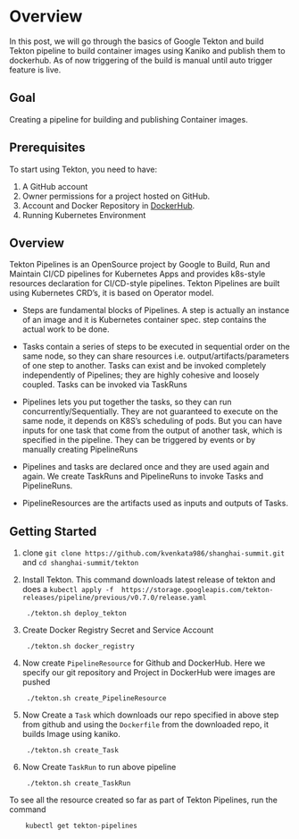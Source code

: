# Overview

In this post, we will go through the basics of Google Tekton and build Tekton pipeline to build container images using Kaniko and publish them to dockerhub. As of now triggering of the build is manual until auto trigger feature is live.

## Goal

Creating a pipeline for building and publishing Container images.

## Prerequisites

To start using Tekton, you need to have:

1. A GitHub account
2. Owner permissions for a project hosted on GitHub.
3. Account and Docker Repository in [DockerHub](https://id.docker.com/login/?next=%2Fid%2Foauth%2Fauthorize%2F%3Fclient_id%3D43f17c5f-9ba4-4f13-853d-9d0074e349a7%26next%3Dhttps%253A%252F%252Fhub.docker.com%252F%26nonce%3DeyJhbGciOiJIUzI1NiIsInR5cCI6IkpXVCJ9.eyJhdWQiOiI0M2YxN2M1Zi05YmE0LTRmMTMtODUzZC05ZDAwNzRlMzQ5YTciLCJleHAiOjE1MzcxNDQzNjAsImlhdCI6MTUzNzE0NDA2MCwicmZwIjoidFpFbTdQN09jdWNJOHhhd04wQldldz09IiwidGFyZ2V0X2xpbmtfdXJpIjoiaHR0cHM6Ly9odWIuZG9ja2VyLmNvbS8ifQ.R5x-qEZ2ihnxVpWvYxLSbF40deBq7kGjiyU8jnX-0l4%26redirect_uri%3Dhttps%253A%252F%252Fhub.docker.com%252Fsso%252Fcallback%26response_type%3Dcode%26scope%3Dopenid%26state%3DeyJhbGciOiJIUzI1NiIsInR5cCI6IkpXVCJ9.eyJhdWQiOiI0M2YxN2M1Zi05YmE0LTRmMTMtODUzZC05ZDAwNzRlMzQ5YTciLCJleHAiOjE1MzcxNDQzNjAsImlhdCI6MTUzNzE0NDA2MCwicmZwIjoidFpFbTdQN09jdWNJOHhhd04wQldldz09IiwidGFyZ2V0X2xpbmtfdXJpIjoiaHR0cHM6Ly9odWIuZG9ja2VyLmNvbS8ifQ.R5x-qEZ2ihnxVpWvYxLSbF40deBq7kGjiyU8jnX-0l4 "DockerHub").
4. Running Kubernetes Environment

## Overview
Tekton Pipelines is an OpenSource project by Google to Build, Run and Maintain CI/CD pipelines for Kubernetes Apps and provides k8s-style resources declaration for CI/CD-style pipelines. Tekton Pipelines are built using Kubernetes CRD’s, it is based on Operator model.

- Steps are fundamental blocks of Pipelines. A step is actually an instance of an image and it is Kubernetes container spec. step contains the actual work to be done.

- Tasks contain a series of steps to be executed in sequential order on the same node, so they can share resources i.e. output/artifacts/parameters of one step to another. Tasks can exist and be invoked completely independently of Pipelines; they are highly cohesive and loosely coupled. Tasks can be invoked via TaskRuns

- Pipelines lets you put together the tasks, so they can run concurrently/Sequentially. They are not guaranteed to execute on the same node, it depends on K8S’s scheduling of pods. But you can have inputs for one task that come from the output of another task, which is specified in the pipeline. They can be triggered by events or by manually creating PipelineRuns

- Pipelines and tasks are declared once and they are used again and again. We create TaskRuns and PipelineRuns to invoke Tasks and PipelineRuns.

- PipelineResources are the artifacts used as inputs and outputs of Tasks.


## Getting Started

1. clone `git clone https://github.com/kvenkata986/shanghai-summit.git` and `cd shanghai-summit/tekton`

2. Install Tekton. This command downloads latest release of tekton and does a `kubectl apply -f  https://storage.googleapis.com/tekton-releases/pipeline/previous/v0.7.0/release.yaml`

		./tekton.sh deploy_tekton

3. Create Docker Registry Secret and Service Account

		./tekton.sh docker_registry

4. Now create `PipelineResource` for Github and DockerHub. Here we specify our git repository and Project in DockerHub were images are pushed

		./tekton.sh create_PipelineResource

5. Now Create a `Task` which downloads our repo specified in above step from github and using the `Dockerfile` from the downloaded repo, it builds Image using kaniko.

		./tekton.sh create_Task

6. Now Create `TaskRun` to run above pipeline

		./tekton.sh create_TaskRun

To see all the resource created so far as part of Tekton Pipelines, run the command

		kubectl get tekton-pipelines
